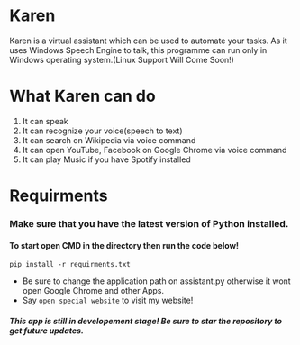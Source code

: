 # Karen
Karen is a virtual assistant which can be used to automate your tasks.
As it uses Windows Speech Engine to talk, this programme can run only in Windows operating system.(Linux Support Will Come Soon!)

# What Karen can do
  1. It can speak<br>
  2. It can recognize your voice(speech to text)<br>
  3. It can search on Wikipedia via voice command<br>
  4. It can open YouTube, Facebook on Google Chrome via voice command<br>
  5. It can play Music if you have Spotify installed<br>

# Requirments
### Make sure that you have the latest version of Python installed.
#### To start open CMD in the directory then run the code below!
```pip install -r requirments.txt```<br>
- Be sure to change the application path on assistant.py otherwise it wont open Google Chrome and other Apps. <br>
- Say ```open special website```  to visit my website!
##### This app is still in developement stage! Be sure to star the repository to get future updates. 

